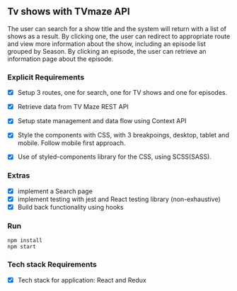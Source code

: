 ## Tv shows with TVmaze API

The user can search for a show title and the system will return with a list of shows as a result. By clicking one, the user can redirect to appropriate route and view more information about the show, including an episode list grouped by Season. By clicking an episode, the user can retrieve an information page about the episode.

### Explicit Requirements

- [x] Setup 3 routes, one for search, one for TV shows and one for episodes.
- [x] Retrieve data from TV Maze REST API
- [x] Setup state management and data flow using Context API
- [x] Style the components with CSS, with 3 breakpoings, desktop, tablet and mobile. Follow mobile first approach.
- [x] Use of styled-components library for the CSS, using SCSS(SASS).


### Extras
- [x] implement a Search page 
- [x] implement testing with jest and React testing library (non-exhaustive) 
- [x] Build back functionality using hooks

### Run 

```
npm install
npm start
```

### Tech stack Requirements

- [x] Tech stack for application: React and Redux 
